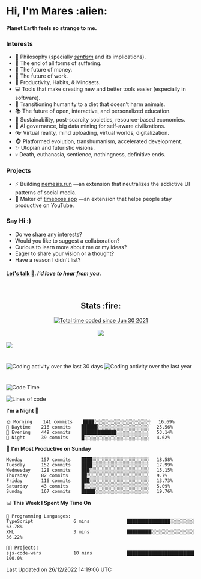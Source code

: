 <h1>Hi, I'm Mares :alien:</h1>

#### Planet Earth feels so strange to me.

### **Interests**

- 🌊 Philosophy (specially [_sentism_][sentismmedium] and its implications).
- 🎯 The end of all forms of suffering.
- 💸 The future of money.
- 💼 The future of work.
- 🧠 Productivity, Habits, & Mindsets.
- 💻 Tools that make creating new and better tools easier (especially in software).
- 🥗 Transitioning humanity to a diet that doesn't harm animals.
- 📚 The future of open, interactive, and personalized education.
- 🌱 Sustainability, post-scarcity societies, resource-based economies.
- 🤖 AI governance, big data mining for self-aware civilizations.
- 👓 Virtual reality, mind uploading, virtual worlds, digitalization.
- 🐵 Platformed evolution, transhumanism, accelerated development.
- ✨ Utopian and futuristic visions.
- 💀 Death, euthanasia, sentience, nothingness, definitive ends.


### **Projects**

- ⚡ Building [nemesis.run](https://chrome.google.com/webstore/detail/nemesis-%E2%80%93-humane-design-f/blfbbifgjgikekfochleknjcopefifgo?hl=en) —an extension that neutralizes the addictive UI patterns of social media.
- 💎 Maker of [timeboss.app](https://timeboss.app) —an extension that helps people stay productive on YouTube.


### **Say Hi :)**

- Do we share any interests?
- Would you like to suggest a collaboration?
- Curious to learn more about me or my ideas?
- Eager to share your vision or a thought?
- Have a reason I didn't list?

#### [Let's talk :wave:.](mailto:mareszhar@gmail.com) _I'd love to hear from you_.

[sentismmedium]: https://medium.com/@mareszhar/born-a-prisoner-a-reflection-about-life-its-struggles-and-a-plan-to-escape-d8566ce9b026

<br>

<h2 align="center">Stats :fire:</h2>

<div align="center">
  <a href="https://wakatime.com/@cfdc0e0d-4860-4b62-9ff0-cb659185525e">
    <img src="https://wakatime.com/badge/user/cfdc0e0d-4860-4b62-9ff0-cb659185525e.svg" alt="Total time coded since Jun 30 2021" />
  </a>
</div>

<br>

<!-- 
Add or remove this: 
&dates=B1AAB3FF 
...or this...
&date_format=M%20j%5B%2C%20Y%5D
from the *streak stats URL below* if they get bugged and aren't updating: 
-->

<div align="center">
  <img src="https://github-readme-streak-stats.herokuapp.com?user=mareszhar&theme=black-ice&hide_border=true&stroke=FFFFFF15&ring=DF8FFE&fire=DF8FFE&currStreakLabel=DF8FFE&background=1A232A&currStreakNum=86FFAB&dates=B1AAB3FF&date_format=M%20j%5B%2C%20Y%5D">
</div>

<br>

<img src="https://activity-graph.herokuapp.com/graph?username=mareszhar&theme=nord&bg_color=00000000&color=979797&line=DF8FFE&point=00000000&area=true&hide_border=true">

<br>

<h1></h1>

<img src="https://wakatime.com/share/@mares/5df0ff02-9c79-41b4-b540-51dc9c65a57b.svg" alt="Coding activity over the last 30 days" />
<img src="https://wakatime.com/share/@mares/ea89ba71-f374-40af-930c-e0655909fe37.svg" alt="Coding activity over the last year" />

<h1></h1>

<!--START_SECTION:waka-->
![Code Time](http://img.shields.io/badge/Code%20Time-631%20hrs%2014%20mins-blue)

![Lines of code](https://img.shields.io/badge/From%20Hello%20World%20I%27ve%20Written-168%20Thousand%20lines%20of%20code-blue)

**I'm a Night 🦉** 

```text
🌞 Morning    141 commits    ████░░░░░░░░░░░░░░░░░░░░░   16.69% 
🌆 Daytime    216 commits    ██████░░░░░░░░░░░░░░░░░░░   25.56% 
🌃 Evening    449 commits    █████████████░░░░░░░░░░░░   53.14% 
🌙 Night      39 commits     █░░░░░░░░░░░░░░░░░░░░░░░░   4.62%

```
📅 **I'm Most Productive on Sunday** 

```text
Monday       157 commits    ████░░░░░░░░░░░░░░░░░░░░░   18.58% 
Tuesday      152 commits    ████░░░░░░░░░░░░░░░░░░░░░   17.99% 
Wednesday    128 commits    ███░░░░░░░░░░░░░░░░░░░░░░   15.15% 
Thursday     82 commits     ██░░░░░░░░░░░░░░░░░░░░░░░   9.7% 
Friday       116 commits    ███░░░░░░░░░░░░░░░░░░░░░░   13.73% 
Saturday     43 commits     █░░░░░░░░░░░░░░░░░░░░░░░░   5.09% 
Sunday       167 commits    █████░░░░░░░░░░░░░░░░░░░░   19.76%

```


📊 **This Week I Spent My Time On** 

```text
💬 Programming Languages: 
TypeScript               6 mins              ████████████████░░░░░░░░░   63.78% 
XML                      3 mins              █████████░░░░░░░░░░░░░░░░   36.22%

🐱‍💻 Projects: 
sjs-code-wars            10 mins             █████████████████████████   100.0%

```


 Last Updated on 26/12/2022 14:19:06 UTC
<!--END_SECTION:waka-->
